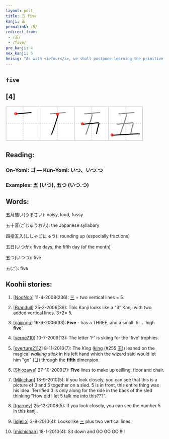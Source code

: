 ```yaml
---
layout: post
title: 五 five
kanji: 五
permalink: /5/
redirect_from:
 - /五/
 - /five/
pre_kanji: 4
nex_kanji: 6
heisig: "As with <i>four</i>, we shall postpone learning the primitive elements that make up this character. Note how the general principle we just learned in the preceding frame applies to the writing of the character for <b>five</b>."
---
```


## `five`

## [4]

<div class="stroke"><img src="../images/E4BA94.png" /></div>

## Reading:

### On-Yomi: ゴ &mdash; Kun-Yomi: いつ、いつ.つ

### Examples: 五 (いつ), 五つ (いつ.つ)

## Words:

五月蝿い(うるさい): noisy, loud, fussy

五十音(ごじゅうおん): the Japanese syllabary

四捨五入(ししゃごにゅう): rounding up (especially fractions)

五日(いつか): five days, the fifth day (of the month)

五つ(いつつ): five

五(ご): five

## Koohii stories:

1) [<a href="http://kanji.koohii.com/profile/NooNoo">NooNoo</a>] 11-4-2008(236):   <a href="http://jisho.org/kanji/details/三">三</a>   + two vertical lines = 5. 

2) [<a href="http://kanji.koohii.com/profile/Branduil">Branduil</a>] 25-2-2006(36): This Kanji looks like a &quot;3&quot; Kanji with two added vertical lines. 3+2= 5. 

3) [<a href="http://kanji.koohii.com/profile/gaijingo">gaijingo</a>] 16-6-2006(33): <strong>Five</strong> - has a THREE, and a small &#039;h&#039;... &#039;high<strong> five</strong>&#039;. 

4) [<a href="http://kanji.koohii.com/profile/verne710">verne710</a>] 10-7-2009(13): The letter &#039;F&#039; is skiing for the &#039;five&#039; trophies. 

5) [<a href="http://kanji.koohii.com/profile/overture2112">overture2112</a>] 8-11-2010(7): The <em>King</em> (<a href="../255">king</a> <span class="index">(#255 <a href="http://jisho.org/kanji/details/王">王</a>)</span>) leaned on the magical <em>walking stick</em> in his left hand which the wizard said would let him &quot;go&quot; (ゴ) through the <strong>fifth</strong> dimension. 

6) [<a href="http://kanji.koohii.com/profile/Shiozawa">Shiozawa</a>] 27-10-2009(7): <strong>Five</strong> lines to make up ceilling, floor and chair. 

7) [<a href="http://kanji.koohii.com/profile/Mikichan">Mikichan</a>] 18-9-2010(5): If you look closely, you can see that this is a picture of 3 and 5 together on a sled. 5 is in front, this entire thing was his idea. Terrified 3 is only along for the ride in the back of the sled thinking &quot;How did I let 5 talk me into this???&quot;. 

8) [<a href="http://kanji.koohii.com/profile/tgarney">tgarney</a>] 25-12-2008(5): If you look closely, you can see the number 5 in this kanji. 

9) [<a href="http://kanji.koohii.com/profile/idjello">idjello</a>] 3-8-2010(4): Looks like   <a href="http://jisho.org/kanji/details/三">三</a>   plus two vertical lines. 

10) [<a href="http://kanji.koohii.com/profile/michichan">michichan</a>] 18-1-2010(4): Sit down and GO GO GO !!!! 
